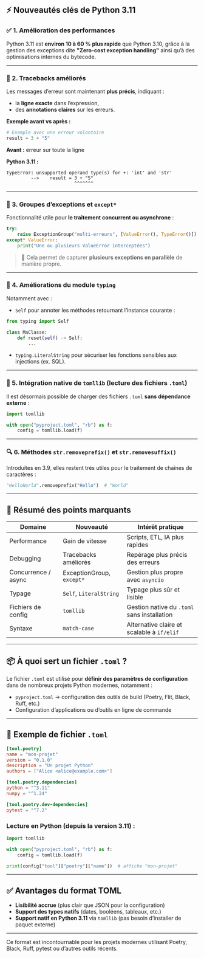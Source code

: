 ## ⚡️ Nouveautés clés de Python 3.11

### ✅ 1. **Amélioration des performances**

Python 3.11 est **environ 10 à 60 % plus rapide** que Python 3.10, grâce à la gestion des exceptions dite **"Zero-cost exception handling"** ainsi qu’à des optimisations internes du bytecode.

---

### 🧩 2. **Tracebacks améliorés**

Les messages d’erreur sont maintenant **plus précis**, indiquant :

* la **ligne exacte** dans l’expression,
* des **annotations claires** sur les erreurs.

**Exemple avant vs après :**

```python
# Exemple avec une erreur volontaire
result = 3 + "5"
```

**Avant :** erreur sur toute la ligne

**Python 3.11 :**

```
TypeError: unsupported operand type(s) for +: 'int' and 'str'
         -->    result = 3 + "5"
                         ^^^^^^^
```

---

### 🧵 3. **Groupes d’exceptions et `except*`**

Fonctionnalité utile pour **le traitement concurrent ou asynchrone** :

```python
try:
    raise ExceptionGroup("multi-erreurs", [ValueError(), TypeError()])
except* ValueError:
    print("Une ou plusieurs ValueError interceptées")
```

> 🔸 Cela permet de capturer **plusieurs exceptions en parallèle** de manière propre.

---

### 🧠 4. **Améliorations du module `typing`**

Notamment avec :

* `Self` pour annoter les méthodes retournant l’instance courante :

```python
from typing import Self

class MaClasse:
    def reset(self) -> Self:
        ...
```

* `typing.LiteralString` pour sécuriser les fonctions sensibles aux injections (ex. SQL).

---

### 🔄 5. **Intégration native de `tomllib`** (lecture des fichiers `.toml`)

Il est désormais possible de charger des fichiers `.toml` **sans dépendance externe** :

```python
import tomllib

with open("pyproject.toml", "rb") as f:
    config = tomllib.load(f)
```

---

### 🔍 6. **Méthodes `str.removeprefix()` et `str.removesuffix()`**

Introduites en 3.9, elles restent très utiles pour le traitement de chaînes de caractères :

```python
"HelloWorld".removeprefix("Hello")  # "World"
```

---

## 🎯 Résumé des points marquants

| Domaine             | Nouveauté                 | Intérêt pratique                            |
| ------------------- | ------------------------- | ------------------------------------------- |
| Performance         | Gain de vitesse           | Scripts, ETL, IA plus rapides               |
| Debugging           | Tracebacks améliorés      | Repérage plus précis des erreurs            |
| Concurrence / async | ExceptionGroup, `except*` | Gestion plus propre avec `asyncio`          |
| Typage              | `Self`, `LiteralString`   | Typage plus sûr et lisible                  |
| Fichiers de config  | `tomllib`                 | Gestion native du `.toml` sans installation |
| Syntaxe             | `match-case`              | Alternative claire et scalable à `if/elif`  |

---

## 📦 À quoi sert un fichier `.toml` ?

Le fichier `.toml` est utilisé pour **définir des paramètres de configuration** dans de nombreux projets Python modernes, notamment :

* `pyproject.toml` → configuration des outils de build (Poetry, Flit, Black, Ruff, etc.)
* Configuration d’applications ou d’outils en ligne de commande

---

## 🧾 Exemple de fichier `.toml`

```toml
[tool.poetry]
name = "mon-projet"
version = "0.1.0"
description = "Un projet Python"
authors = ["Alice <alice@example.com>"]

[tool.poetry.dependencies]
python = "^3.11"
numpy = "^1.24"

[tool.poetry.dev-dependencies]
pytest = "^7.2"
```

### Lecture en Python (depuis la version 3.11) :

```python
import tomllib

with open("pyproject.toml", "rb") as f:
    config = tomllib.load(f)

print(config["tool"]["poetry"]["name"])  # affiche "mon-projet"
```

---

## ✅ Avantages du format TOML

* **Lisibilité accrue** (plus clair que JSON pour la configuration)
* **Support des types natifs** (dates, booléens, tableaux, etc.)
* **Support natif en Python 3.11** via `tomllib` (pas besoin d’installer de paquet externe)

---

Ce format est incontournable pour les projets modernes utilisant Poetry, Black, Ruff, pytest ou d’autres outils récents.
